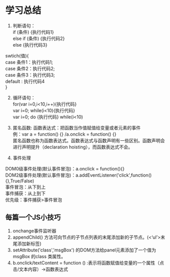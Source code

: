 
# 学习总结

1. 判断语句：<br>
if (条件) {执行代码1}<br>
else if (条件) {执行代码2}<br>
else {执行代码3}<br>

swtich(值){<br>
case 条件1：执行代码1;<br>
case 条件2：执行代码2;<br>
case 条件3：执行代码3;<br>
default : 执行代码4<br>
}<br>

2. 循环语句：<br>
for(var i=0,i<10,i++){执行代码}<br>
var i=0; while(i<10){执行代码}<br>
var i=0; do {执行代码} while(i<10)<br>

3. 匿名函数:
函数表达式：把函数当作值赋值给变量或者元素的事件<br>
例：var a = function() {} /a.onclick = function() {}<br>
匿名函数也称为函数表达式。函数表达式与函数声明有一些区别。函数声明会进行声明提升（declaration hoisting），而函数表达式不会。

4. 事件处理

DOM0级事件处理(默认事件冒泡)：a.onclick = function(){}<br>
DOM2级事件处理(默认事件冒泡)：a.addEventListener('click',function(){},True/False)<br>
事件冒泡：从下到上<br>
事件捕获：从上到下<br>
优先级：事件捕获>事件冒泡<br>

## 每篇一个JS小技巧
1. onchange事件监听器
2. appendChild() 方法可向节点的子节点列表的末尾添加新的子节点。(<‘ul’>末尾添加新标签)
3. setAttribute('class','msgBox') 的DOM方法给panel元素添加了一个值为msgBox 的class 类属性。
4. b.onclick/textContent = function () :表示将函数赋值给变量的一个属性（点击/文本内容）->函数表达式


